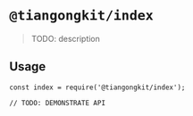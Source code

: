 # `@tiangongkit/index`

> TODO: description

## Usage

```
const index = require('@tiangongkit/index');

// TODO: DEMONSTRATE API
```
